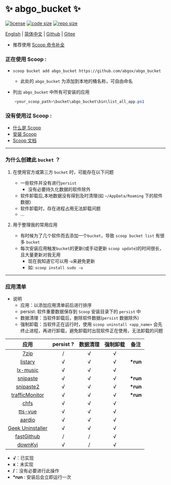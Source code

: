 # ✨ abgo_bucket ✨

[![license](https://img.shields.io/github/license/abgox/abgo_bucket)](https://github.com/abgox/abgo_bucket/blob/main/LICENSE)
[![code size](https://img.shields.io/github/languages/code-size/abgox/abgo_bucket.svg)](https://img.shields.io/github/languages/code-size/abgox/abgo_bucket.svg)
[![repo size](https://img.shields.io/github/repo-size/abgox/abgo_bucket.svg)](https://img.shields.io/github/repo-size/abgox/abgo_bucket.svg)

<p align="left">
<a href="README.md">English</a> |
<a href="README-CN.md">简体中文</a> |
<a href="https://github.com/abgox/abgo_bucket">Github</a> |
<a href="https://gitee.com/abgox/abgo_bucket">Gitee</a>
</p>

-   推荐使用 [Scoop 命令补全 ](https://github.com/abgox/PS-completions/tree/main#how-to-use-themeg-scoop-tab-completion "scoop-tab-completion")

### 正在使用 Scoop :

-   `scoop bucket add abgo_bucket https://github.com/abgox/abgo_bucket`

    -   此处的 `abgo_bucket` 为添加到本地的桶名称，可自由命名

-   列出 `abgo_bucket` 中所有可安装的应用

```powershell
    <your_scoop_path>\bucket\abgo_bucket\bin\list_all_app.ps1
```

### 没有使用过 Scoop :

-   [什么是 Scoop](https://github.com/ScoopInstaller/Scoop)
-   [安装 Scoop](https://github.com/ScoopInstaller/Install)
-   [Scoop 文档](https://github.com/ScoopInstaller/Scoop/wiki)

---

### 为什么创建此 `bucket` ？

1. 在使用官方或第三方 `bucket` 时，可能存在以下问题

    - 一些软件并没有进行`persist`
        - 没有必要持久化数据的软件除外
    - 软件卸载后,本地数据没有得到及时清理(如 `~/AppData/Roaming` 下的软件数据)
    - 软件卸载时，存在进程占用无法卸载问题
    - ...

2. 用于整理我的常用应用
    - 有时候为了几个软件而去添加一个`bucket`，导致 `scoop bucket list` 有很多 `bucket`
    - 每次安装应用触发`bucket`的更新(或手动更新 `scoop update`)的时间很长，且大量更新对我无用
        - 现在我知道它可以用`-u`来避免更新
        - 如: `scoop install sudo -u`

---

### 应用清单

-   说明
    -   应用：以添加应用清单前后进行排序
    -   persist: 软件重要数据保存到 `Scoop` 安装目录下的 `persist` 中
    -   数据清理：当软件卸载后，删除软件数据(`persist` 数据除外)
    -   强制卸载：当软件正在运行时，使用 `scoop uninstall <app_name>` 会先终止进程，再进行卸载，避免卸载时出现软件正在使用，无法卸载的问题

|                               应用                               | persist ? | 数据清理 | 强制卸载 | 备注      |
| :--------------------------------------------------------------: | :-------: | :------: | :------: | --------- |
|                  [7zip](https://www.7-zip.org)                   |     /     |    √     |    √     |           |
|                [listary](https://www.listary.com)                |     √     |    √     |    √     | **\*run** |
|     [lx-music](https://github.com/lyswhut/lx-music-desktop)      |     √     |    √     |    √     |           |
|               [snipaste](https://www.snipaste.com)               |     √     |    √     |    √     | **\*run** |
|              [snipaste2](https://www.snipaste.com)               |     √     |    √     |    √     | **\*run** |
| [trafficMonitor](https://github.com/zhongyang219/TrafficMonitor) |     √     |    √     |    √     | **\*run** |
|                  [chfs](http://iscute.cn/chfs)                   |     √     |    √     |    √     |           |
|           [tts-vue](https://github.com/LokerL/tts-vue)           |     √     |    √     |    √     |           |
|                 [aardio](https://www.aardio.com)                 |     √     |    √     |    √     |           |
|         [Geek Uninstaller](https://geekuninstaller.com)          |     √     |    √     |    √     |           |
|      [fastGithub](https://github.com/dotnetcore/FastGithub)      |     /     |    /     |    √     |           |
|         [downKyi](https://github.com/leiurayer/downkyi)          |     √     |    /     |    √     |           |

-   **√**：已实现
-   **x**：未实现
-   **/**：没有必要进行此操作
-   **\*run** : 安装后会立即运行一次
